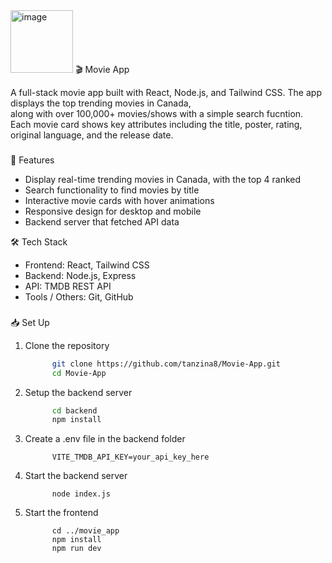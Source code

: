 <img width="100" height="100" alt="image" src="https://github.com/user-attachments/assets/6055e3c1-299d-48a4-9cef-be8af45c1f94" />
🎬 Movie App

A full-stack movie app built with React, Node.js, and Tailwind CSS. The app displays the top trending movies in Canada,  
along with over 100,000+ movies/shows with a simple search fucntion. Each movie card shows key attributes including the title, poster,
rating, original language, and the release date. 


###


🚀 Features
- Display real-time trending movies in Canada, with the top 4 ranked
- Search functionality to find movies by title
- Interactive movie cards with hover animations
- Responsive design for desktop and mobile
- Backend server that fetched API data

🛠 Tech Stack
- Frontend: React, Tailwind CSS
- Backend: Node.js, Express
- API: TMDB REST API
- Tools / Others: Git, GitHub


###


📥 Set Up
1) Clone the repository
   ``````bash
         git clone https://github.com/tanzina8/Movie-App.git
         cd Movie-App
2) Setup the backend server
   ``````bash
         cd backend
         npm install
3) Create a .env file in the backend folder
   ``````
         VITE_TMDB_API_KEY=your_api_key_here
4) Start the backend server
   ``````
         node index.js
5) Start the frontend
   ``````
         cd ../movie_app
         npm install
         npm run dev
